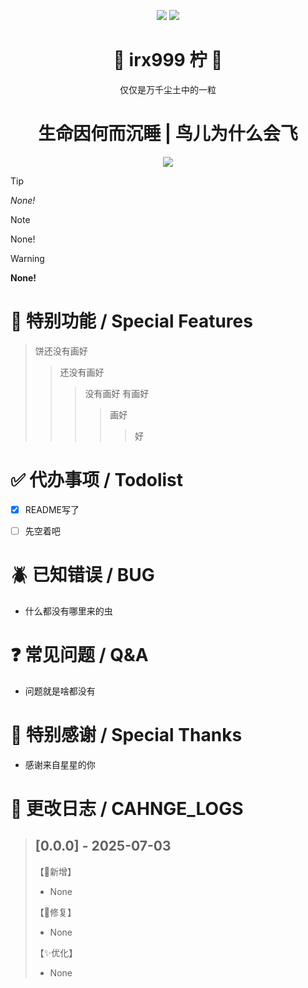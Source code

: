 
<p align="center"> <img src="https://hoyocard.qhy04.com/gs/detail/10/78847338.png",width = "60" ></img> <img src="https://hoyocard.qhy04.com/sr/detail/0-2/78847338.png",width = "60"></img></p>

<h1 align="center"> 🍃 irx999 柠 🐍 </h1>

<p align="center"> 仅仅是万千尘土中的一粒</p>
<h1 align="center">生命因何而沉睡 | 鸟儿为什么会飞</h1>
<p align="center"> <img src="https://skillicons.dev/icons?i=vscode,python,ps,git,obsidian,ubuntu,docker" /><br></p>



> [!TIP]
>  _None!_

> [!NOTE]
>  None!

> [!WARNING]
> **None!**

# 🌟 特别功能 /  Special Features

> 饼还没有画好
>> 还没有画好
>>> 没有画好
>>> 有画好
>>>> 画好
>>>>> 好

# ✅  代办事项 / Todolist
- [x] README写了
- [ ] 先空着吧


# 🪲 已知错误 / BUG

- 什么都没有哪里来的虫


# ❓ 常见问题 / Q&A 

- 问题就是啥都没有


# 🧡 特别感谢 / Special Thanks

- 感谢来自星星的你

# 🧠  更改日志 / CAHNGE_LOGS


> ## [0.0.0] - 2025-07-03
> 
> 【🎉新增】
> - None
> 
> 【🔨修复】
> - None
> 
> 【✨优化】
> - None
